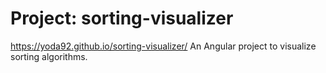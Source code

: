 # Project: sorting-visualizer
https://yoda92.github.io/sorting-visualizer/
An Angular project to visualize sorting algorithms. 
